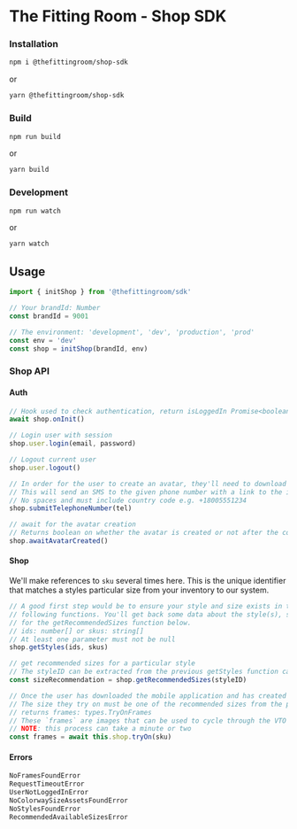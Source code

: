 # The Fitting Room - Shop SDK

### Installation

```bash
npm i @thefittingroom/shop-sdk
```

or

```bash
yarn @thefittingroom/shop-sdk
```

### Build

```bash
npm run build
```

or

```bash
yarn build
```

### Development

```bash
npm run watch
```

or

```bash
yarn watch
```

## Usage

```typescript
import { initShop } from '@thefittingroom/sdk'

// Your brandId: Number
const brandId = 9001

// The environment: 'development', 'dev', 'production', 'prod'
const env = 'dev'
const shop = initShop(brandId, env)
```

### Shop API

#### Auth

```typescript
// Hook used to check authentication, return isLoggedIn Promise<boolean>
await shop.onInit()

// Login user with session
shop.user.login(email, password)

// Logout current user
shop.user.logout()

// In order for the user to create an avatar, they'll need to download the mobile application.
// This will send an SMS to the given phone number with a link to the iOS app
// No spaces and must include country code e.g. +18005551234
shop.submitTelephoneNumber(tel)

// await for the avatar creation
// Returns boolean on whether the avatar is created or not after the configured `avatarTimeout` period
shop.awaitAvatarCreated()
```

#### Shop

We'll make references to `sku` several times here. This is the unique identifier that matches a styles particular size 
from your inventory to our system.

```typescript
// A good first step would be to ensure your style and size exists in the fitting room system before executing any of the 
// following functions. You'll get back some data about the style(s), such as the ID of the style, which you can use 
// for the getRecommendedSizes function below.
// ids: number[] or skus: string[]
// At least one parameter must not be null
shop.getStyles(ids, skus)

// get recommended sizes for a particular style
// The styleID can be extracted from the previous getStyles function call.
const sizeRecommendation = shop.getRecommendedSizes(styleID)

// Once the user has downloaded the mobile application and has created an avatar, they may now virtually try on a size. 
// The size they try on must be one of the recommended sizes from the previous function call. or an error will get returned.
// returns frames: types.TryOnFrames
// These `frames` are images that can be used to cycle through the VTO 360 degrees.
// NOTE: this process can take a minute or two
const frames = await this.shop.tryOn(sku)
```

#### Errors

```typescript
NoFramesFoundError
RequestTimeoutError
UserNotLoggedInError
NoColorwaySizeAssetsFoundError
NoStylesFoundError
RecommendedAvailableSizesError
```
